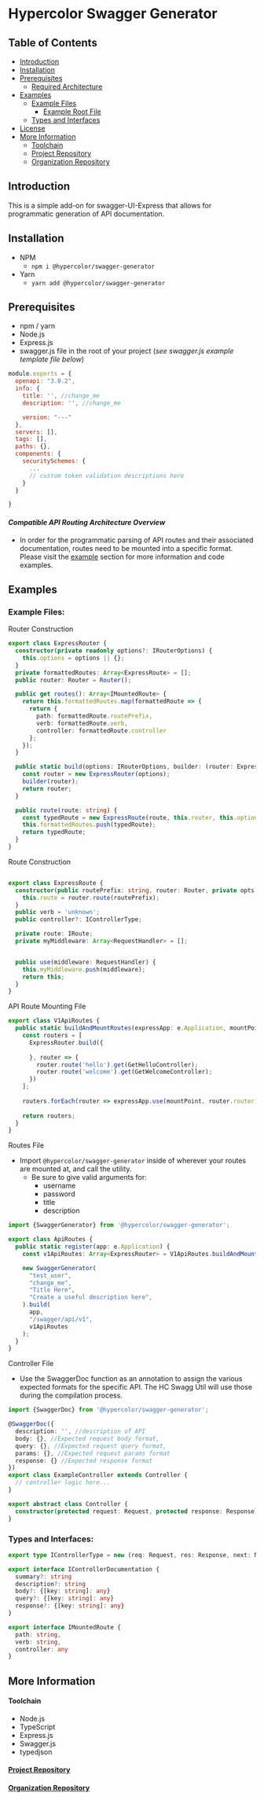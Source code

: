 # Hypercolor Swagger Generator

## Table of Contents
  - [Introduction](#introduction)
  - [Installation](#installation)
  - [Prerequisites](#prerequisites)
    - [Required Architecture](#compatible-api-routing-architecture-overview)
  - [Examples](#examples)
    - [Example Files](#example-files-)
      - [Example Root File](swagger.js)
    - [Types and Interfaces](#types-and-interfaces-)
  - [License](LICENSE)
  - [More Information](#more-information)
    - [Toolchain](#toolchain)
    - [Project Repository](#project-repository)
    - [Organization Repository](#organization-repository)

## Introduction
This is a simple add-on for swagger-UI-Express that allows for programmatic generation of API documentation.  


## Installation
  - NPM 
    - `npm i @hypercolor/swagger-generator`
  - Yarn 
    - `yarn add @hypercolor/swagger-generator`


## Prerequisites
  - npm / yarn
  - Node.js 
  - Express.js
  - swagger.js file in the root of your project (*see swagger.js example template file below*)
```javascript
module.exports = {
  openapi: "3.0.2",
  info: {
    title: '', //change_me
    description: '', //change_me

    version: "---"
  },
  servers: [],
  tags: [],
  paths: {},
  components: {
    securitySchemes: {
      ...
      // custom token validation descriptions here
    }
  }

}
```
#### *Compatible API Routing Architecture Overview*
- In order for the programmatic parsing of API routes and their associated documentation, routes need to be mounted into a specific format. Please visit the [example](#examples) section for more information and code examples.


## Examples
### Example Files:
Router Construction
```typescript
export class ExpressRouter {
  constructor(private readonly options?: IRouterOptions) {
    this.options = options || {};
  }
  private formattedRoutes: Array<ExpressRoute> = [];
  public router: Router = Router();

  public get routes(): Array<IMountedRoute> {
    return this.formattedRoutes.map(formattedRoute => {
      return {
        path: formattedRoute.routePrefix,
        verb: formattedRoute.verb,
        controller: formattedRoute.controller
      };
    });
  }

  public static build(options: IRouterOptions, builder: (router: ExpressRouter) => void) {
    const router = new ExpressRouter(options);
    builder(router);
    return router;
  }

  public route(route: string) {
    const typedRoute = new ExpressRoute(route, this.router, this.options!);
    this.formattedRoutes.push(typedRoute);
    return typedRoute;
  }
}
```

Route Construction
```typescript

export class ExpressRoute {
  constructor(public routePrefix: string, router: Router, private opts: IRouterOptions) {
    this.route = router.route(routePrefix);
  }
  public verb = 'unknown';
  public controller?: IControllerType;

  private route: IRoute;
  private myMiddleware: Array<RequestHandler> = [];


  public use(middleware: RequestHandler) {
    this.myMiddleware.push(middleware);
    return this;
  }
}
```
API Route Mounting File
```typescript
export class V1ApiRoutes {
  public static buildAndMountRoutes(expressApp: e.Application, mountPoint: string) {
    const routers = [
      ExpressRouter.build({
        
      }, router => {
        router.route('hello').get(GetHelloController);
        router.route('welcome').get(GetWelcomeController);
      })
    ];
    
    routers.forEach(router => expressApp.use(mountPoint, router.router));
    
    return routers;
  }
}
```
Routes File
- Import `@hypercolor/swagger-generator` inside of wherever your routes are mounted at, and call the utility. 
  - Be sure to give valid arguments for:
    - username
    - password
    - title
    - description

```typescript
import {SwaggerGenerator} from '@hypercolor/swagger-generator';

export class ApiRoutes {
  public static register(app: e.Application) {
    const v1ApiRoutes: Array<ExpressRouter> = V1ApiRoutes.buildAndMountRoutes(app, '/api/v1');

    new SwaggerGenerator(
      "test_user",
      "change_me",
      "Title Here",
      "Create a useful description here",
    ).build(
      app,
      "/swagger/api/v1",
      v1ApiRoutes
    );
  }
}

```
Controller File
- Use the SwaggerDoc function as an annotation to assign the various expected formats for the specific API. The HC Swagg Util will use those during the compilation process. 

```typescript
import {SwaggerDoc} from '@hypercolor/swagger-generator';

@SwaggerDoc({
  description: '', //description of API
  body: {}, //Expected request body format,
  query: {}, //Expected request query format,
  params: {}, //Expected request params format
  response: {} //Expected response format 
})
export class ExampleController extends Controller {
  // controller logic here...
}

export abstract class Controller {
  constructor(protected request: Request, protected response: Response) {};
}
```

### Types and Interfaces:
```typescript
export type IControllerType = new (req: Request, res: Response, next: NextFunction) => any;
```
```typescript
export interface IControllerDocumentation {
  summary?: string
  description?: string
  body?: {[key: string]: any}
  query?: {[key: string]: any}
  response?: {[key: string]: any}
}
```
```typescript
export interface IMountedRoute {
  path: string,
  verb: string,
  controller: any
}

```

## More Information
#### Toolchain
- Node.js
- TypeScript
- Express.js
- Swagger.js
- typedjson

#### [Project Repository](https://github.com/hypercolor/swagger-generator)

#### [Organization Repository](https://github.com/hypercolor/)
